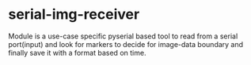 # serial-img-receiver
Module is a use-case specific pyserial based tool to read from a serial port(input) and look for markers to decide for image-data boundary and finally save it with a format based on time.
